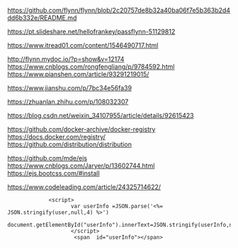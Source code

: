 https://github.com/flynn/flynn/blob/2c20757de8b32a40ba06f7e5b363b2d4dd6b332e/README.md

https://pt.slideshare.net/hellofrankey/passflynn-51129812

https://www.itread01.com/content/1546490717.html


http://flynn.mydoc.io/?p=show&v=12174
https://www.cnblogs.com/rongfengliang/p/9784592.html
https://www.pianshen.com/article/93291219015/


https://www.jianshu.com/p/7bc34e56fa39

https://zhuanlan.zhihu.com/p/108032307

https://blog.csdn.net/weixin_34107955/article/details/92615423



https://github.com/docker-archive/docker-registry
https://docs.docker.com/registry/
https://github.com/distribution/distribution


https://github.com/mde/ejs
https://www.cnblogs.com/Jaryer/p/13602744.html
https://ejs.bootcss.com/#install

https://www.codeleading.com/article/24325714622/


```
             <script>
                    var userInfo =JSON.parse('<%= JSON.stringify(user,null,4) %>')
                    document.getElementById("userInfo").innerText=JSON.stringify(userInfo,null,4)  
                    </script>
                     <span  id="userInfo"></span>
```

